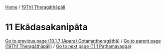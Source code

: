 
[Home](/) / [19Th1 Theragāthāpāḷi](../19Th1.md)

# 11 Ekādasakanipāta


[Go to previous page (10.1.7 (Apara) Gotamattheragāthā)](10/10.1/10.1.7.md) / [Go to parent page (19Th1 Theragāthāpāḷi)](0.md) / [Go to next page (11.1 Paṭhamavagga)](11/11.1.md)


